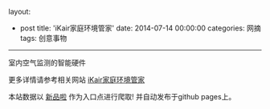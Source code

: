 layout: 
  - post 
title: 'iKair家庭环境管家' 
date: 2014-07-14 00:00:00 
categories: 网摘 
tags: 创意事物 
---

室内空气监测的智能硬件  

更多详情请参考相关网站 [iKair家庭环境管家](http://ikair.com/)  

本站数据以 [新品啦](http://xinpinla.com/) 作为入口点进行爬取! 并自动发布于github pages上。  
